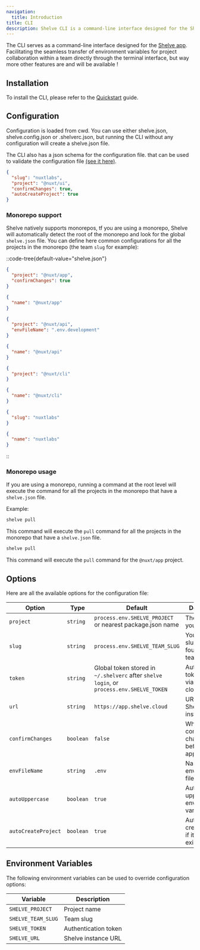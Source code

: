 ```yaml
---
navigation:
  title: Introduction
title: CLI
description: Shelve CLI is a command-line interface designed for the Shelve app.
---
```


The CLI serves as a command-line interface designed for the [Shelve app](https://dub.sh/shelve). Facilitating the seamless transfer of environment variables for project collaboration within a team directly through the terminal interface, but way more other features are and will be available !

## Installation

To install the CLI, please refer to the [Quickstart](/getting-started/quickstart) guide.

## Configuration

Configuration is loaded from cwd. You can use either shelve.json, shelve.config.json or .shelverc.json, but running the CLI without any configuration will create a shelve.json file.

The CLI also has a json schema for the configuration file. that can be used to validate the configuration file [(see it here)](https://raw.githubusercontent.com/HugoRCD/shelve/main/packages/types/schema.json).

```json [shelve.json]
{
  "slug": "nuxtlabs",
  "project": "@nuxt/ui",
  "confirmChanges": true,
  "autoCreateProject": true
}
```

### Monorepo support

Shelve natively supports monorepos, tf you are using a monorepo, Shelve will automatically detect the root of the monorepo and look for the global `shelve.json` file. You can define here common configurations for all the projects in the monorepo (the team `slug` for example):

::code-tree{default-value="shelve.json"}
```json [apps/app/shelve.json]
{
  "project": "@nuxt/app",
  "confirmChanges": true
}
```

```json [apps/app/package.json]
{
  "name": "@nuxt/app"
}
```

```json [apps/api/shelve.json]
{
  "project": "@nuxt/api",
  "envFileName": ".env.development"
}
```

```json [apps/api/package.json]
{
  "name": "@nuxt/api"
}
```

```json [packages/cli/shelve.json]
{
  "project": "@nuxt/cli"
}
```

```json [packages/cli/package.json]
{
  "name": "@nuxt/cli"
}
```

```json [shelve.json]
{
  "slug": "nuxtlabs"
}
```

```json [package.json]
{
  "name": "nuxtlabs"
}
```
::

### Monorepo usage

If you are using a monorepo, running a command at the root level will execute the command for all the projects in the monorepo that have a `shelve.json` file.

Example:

```bash [terminal]
shelve pull
```

This command will execute the `pull` command for all the projects in the monorepo that have a `shelve.json` file.

```bash [apps/app/terminal]
shelve pull
```

This command will execute the `pull` command for the `@nuxt/app` project.

## Options

Here are all the available options for the configuration file:

| Option              | Type      | Default                                                                                  | Description                                              |
| ------------------- | --------- | ---------------------------------------------------------------------------------------- | -------------------------------------------------------- |
| `project`           | `string`  | `process.env.SHELVE_PROJECT` or nearest package.json name                                | The name of your project                                 |
| `slug`              | `string`  | `process.env.SHELVE_TEAM_SLUG`                                                           | Your team slug (can be found in your team settings)      |
| `token`             | `string`  | Global token stored in `~/.shelverc` after `shelve login`, or `process.env.SHELVE_TOKEN` | Authentication token created via app.shelve cloud/tokens |
| `url`               | `string`  | `https://app.shelve.cloud`                                                               | URL of the Shelve instance                               |
| `confirmChanges`    | `boolean` | `false`                                                                                  | Whether to confirm changes before applying them          |
| `envFileName`       | `string`  | `.env`                                                                                   | Name of your environment file                            |
| `autoUppercase`     | `boolean` | `true`                                                                                   | Automatically uppercase environment variable keys        |
| `autoCreateProject` | `boolean` | `true`                                                                                   | Automatically create project if it doesn't exist         |

## Environment Variables

The following environment variables can be used to override configuration options:

| Variable           | Description          |
| ------------------ | -------------------- |
| `SHELVE_PROJECT`   | Project name         |
| `SHELVE_TEAM_SLUG` | Team slug            |
| `SHELVE_TOKEN`     | Authentication token |
| `SHELVE_URL`       | Shelve instance URL  |
